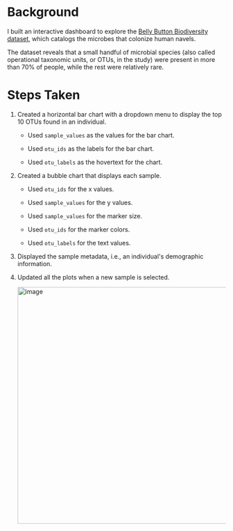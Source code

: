 # Background

I built an interactive dashboard to explore the [Belly Button Biodiversity dataset](https://robdunnlab.com/projects/belly-button-biodiversity/), which catalogs the microbes that colonize human navels.

The dataset reveals that a small handful of microbial species (also called operational taxonomic units, or OTUs, in the study) were present in more than 70% of people, while the rest were relatively rare.

# Steps Taken
1) Created a horizontal bar chart with a dropdown menu to display the top 10 OTUs found in an individual.

    * Used `sample_values` as the values for the bar chart.

    * Used `otu_ids` as the labels for the bar chart.

    * Used `otu_labels` as the hovertext for the chart.
      
2) Created a bubble chart that displays each sample.

    * Used `otu_ids` for the x values.

    * Used `sample_values` for the y values.

    * Used `sample_values` for the marker size.

    * Used `otu_ids` for the marker colors.

    * Used `otu_labels` for the text values.

3) Displayed the sample metadata, i.e., an individual's demographic information.

4) Updated all the plots when a new sample is selected.

   <img width="545" alt="image" src="https://github.com/samcandia/belly-button-challenge/assets/145384304/0227f6b4-d28b-4817-b327-28e6c6a8a3fd">


